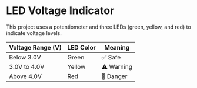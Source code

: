 # LED Voltage Indicator

This project uses a potentiometer and three LEDs (green, yellow, and red) to indicate voltage levels. 

| Voltage Range (V) | LED Color | Meaning     |
|-------------------|-----------|-------------|
| Below 3.0V        | Green     | ✅ Safe      |
| 3.0V to 4.0V      | Yellow    | ⚠️ Warning   |
| Above 4.0V        | Red       | 🔴 Danger    |
